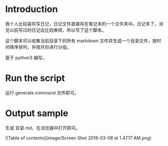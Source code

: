 # Introduction

我个人比较喜欢写日记，日记文件直接存在笔记本的一个文件夹中。日记多了，浏览以前写过的日记会比较麻烦，所以写了这个脚本。

这个脚本可以收集当前目录下的所有 markdown 文件并生成一个目录文件，按时间降序排列，并按月份进行分组。

基于 python3 编写。

# Run the script

运行 generate.command 文件即可。

# Output sample

生成 目录.md，在浏览器中打开即可。

![Table of contents](image/Screen Shot 2018-03-08 at 1.47.17 AM.png)
